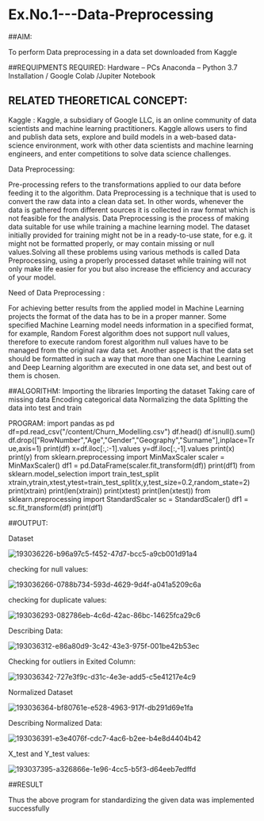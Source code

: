 # Ex.No.1---Data-Preprocessing
##AIM:

To perform Data preprocessing in a data set downloaded from Kaggle

##REQUIPMENTS REQUIRED:
Hardware – PCs
Anaconda – Python 3.7 Installation / Google Colab /Jupiter Notebook

## RELATED THEORETICAL CONCEPT:

Kaggle :
Kaggle, a subsidiary of Google LLC, is an online community of data scientists and machine learning practitioners. Kaggle allows users to find and publish data sets, explore and build models in a web-based data-science environment, work with other data scientists and machine learning engineers, and enter competitions to solve data science challenges.

Data Preprocessing:

Pre-processing refers to the transformations applied to our data before feeding it to the algorithm. Data Preprocessing is a technique that is used to convert the raw data into a clean data set. In other words, whenever the data is gathered from different sources it is collected in raw format which is not feasible for the analysis.
Data Preprocessing is the process of making data suitable for use while training a machine learning model. The dataset initially provided for training might not be in a ready-to-use state, for e.g. it might not be formatted properly, or may contain missing or null values.Solving all these problems using various methods is called Data Preprocessing, using a properly processed dataset while training will not only make life easier for you but also increase the efficiency and accuracy of your model.

Need of Data Preprocessing :

For achieving better results from the applied model in Machine Learning projects the format of the data has to be in a proper manner. Some specified Machine Learning model needs information in a specified format, for example, Random Forest algorithm does not support null values, therefore to execute random forest algorithm null values have to be managed from the original raw data set.
Another aspect is that the data set should be formatted in such a way that more than one Machine Learning and Deep Learning algorithm are executed in one data set, and best out of them is chosen.


##ALGORITHM:
Importing the libraries
Importing the dataset
Taking care of missing data
Encoding categorical data
Normalizing the data
Splitting the data into test and train

PROGRAM:
  import pandas as pd
  df=pd.read_csv("/content/Churn_Modelling.csv")
  df.head()
  df.isnull().sum()
  df.drop(["RowNumber","Age","Gender","Geography","Surname"],inplace=True,axis=1)
  print(df)
  x=df.iloc[:,:-1].values
  y=df.iloc[:,-1].values
  print(x)
  print(y)
  from sklearn.preprocessing import MinMaxScaler
  scaler = MinMaxScaler()
  df1 = pd.DataFrame(scaler.fit_transform(df))
  print(df1)
  from sklearn.model_selection import train_test_split
  xtrain,ytrain,xtest,ytest=train_test_split(x,y,test_size=0.2,random_state=2)
  print(xtrain)
  print(len(xtrain))
  print(xtest)
  print(len(xtest))
  from sklearn.preprocessing import StandardScaler
  sc = StandardScaler()
  df1 = sc.fit_transform(df)
  print(df1)
  
##OUTPUT:

Dataset

![193036226-b96a97c5-f452-47d7-bcc5-a9cb001d91a4](https://user-images.githubusercontent.com/116435584/197335669-ff059a75-6d09-4b70-a5a2-9cbd14ce161f.png)

 checking for null values:
 
![193036266-0788b734-593d-4629-9d4f-a041a5209c6a](https://user-images.githubusercontent.com/116435584/197335684-4fbf32d6-f258-40c5-87ab-1fbf88bcffdb.png)



 checking for duplicate values:

  ![193036293-082786eb-4c6d-42ac-86bc-14625fca29c6](https://user-images.githubusercontent.com/116435584/197335715-7effdd0d-6aec-4c20-9efb-425fe98b1415.png)
  
  Describing Data:
  
  ![193036312-e86a80d9-3c42-43e3-975f-001be42b53ec](https://user-images.githubusercontent.com/116435584/197335731-71666c13-4786-4072-ae8d-ad42b5170b23.png)

  
  Checking for outliers in Exited Column:

![193036342-727e3f9c-d31c-4e3e-add5-c5e41217e4c9](https://user-images.githubusercontent.com/116435584/197335745-3431e4bd-96fd-433b-b4b9-1191dc5e08b1.png)


Normalized Dataset


![193036364-bf80761e-e528-4963-917f-db291d69e1fa](https://user-images.githubusercontent.com/116435584/197335756-fe2d539a-5e03-4594-bcb3-350e693a5327.png)


  Describing Normalized Data:


![193036391-e3e4076f-cdc7-4ac6-b2ee-b4e8d4404b42](https://user-images.githubusercontent.com/116435584/197335763-94341acd-68e9-4182-b829-4a2d8e6f50d9.png)

X_test and Y_test values:

  ![193037395-a326866e-1e96-4cc5-b5f3-d64eeb7edffd](https://user-images.githubusercontent.com/116435584/197335774-d7ba07e6-cf36-43f9-8171-cfbc9af2513e.png)
  
  
  
  ##RESULT

Thus the above program for standardizing the given data was implemented successfully
